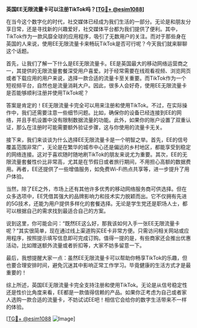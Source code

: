 **英国EE无限流量卡可以注册TikTok吗？[[TG💪+ @esim1088](https://t.me/s/esim1088)]**

在当今这个数字化的时代，社交媒体已经成为我们生活的一部分。无论是和朋友分享日常，还是寻找新的兴趣爱好，社交媒体平台都为我们提供了便利。其中，TikTok作为一款风靡全球的应用程序，吸引了无数用户的关注。而对于那些身在英国的人来说，使用EE无限流量卡来畅玩TikTok是否可行呢？今天我们就来聊聊这个话题。

首先，让我们了解一下什么是EE无限流量卡。EE是英国最大的移动网络运营商之一，其提供的无限流量套餐深受用户喜爱。对于经常需要在线观看视频、浏览网页或者下载应用的用户来说，选择一款合适的流量卡至关重要。而TikTok作为一个短视频平台，自然也是流量消耗大户。因此，很多人会好奇，使用EE无限流量卡是否能够顺利注册并使用TikTok呢？

答案是肯定的！EE无限流量卡完全可以用来注册和使用TikTok。不过，在实际操作中，我们还需要注意一些细节问题。比如，确保你的设备已经连接到EE的网络，并且手机设置中没有限制数据流量的功能。此外，如果你的账户设置了双重认证，那么在注册时可能需要额外验证步骤，这与你使用的流量卡无关。

接下来，我们来谈谈为什么选择EE无限流量卡是一个明智之举。首先，EE的信号覆盖范围非常广，无论是在繁华的城市中心还是偏远的乡村地区，都能享受到稳定的网络连接。这对于喜欢随时随地刷TikTok的朋友来说尤为重要。其次，EE的无限流量套餐性价比非常高，尤其是在节假日或者旅行期间，不用担心高额的数据费用。再者，EE还提供了一些增值服务，如免费Wi-Fi热点共享等，进一步提升了用户体验。

当然，除了EE之外，市场上还有其他许多优秀的移动网络服务商可供选择。但在众多选项中，EE凭借其强大的品牌影响力和技术实力脱颖而出。它不仅拥有先进的5G技术，还能为用户提供多样化的套餐选择。无论是学生党还是职场人士，都可以根据自己的需求找到最适合自己的方案。

说到这里，你可能会问：“既然EE这么好，那我该如何入手一张EE无限流量卡呢？”其实很简单，现在通过线上渠道购买EE卡非常方便。只需访问相关网站或应用程序，按照提示填写信息即可完成订购。值得一提的是，有些商家还会推出优惠活动，比如赠送额外流量或者折扣等，大家不妨多留意一下。

最后，我想提醒大家一点：虽然EE无限流量卡可以帮助你畅享TikTok的乐趣，但也要合理安排时间，避免沉迷其中影响正常工作学习。毕竟健康的生活方式才是最重要的！

综上所述，英国EE无限流量卡完全支持注册和使用TikTok。无论是从信号稳定性还是性价比角度来看，EE都是一款值得信赖的产品。如果你正考虑为自己或者家人选购一款合适的流量卡，不妨试试EE吧！相信它会给你的数字生活带来不一样的体验。

[[TG💪+ @esim1088](https://t.me/s/esim1088) ![Image](https://i.postimg.cc/4NQfJmqS/Snipaste-2025-05-13-00-14-12.png)]